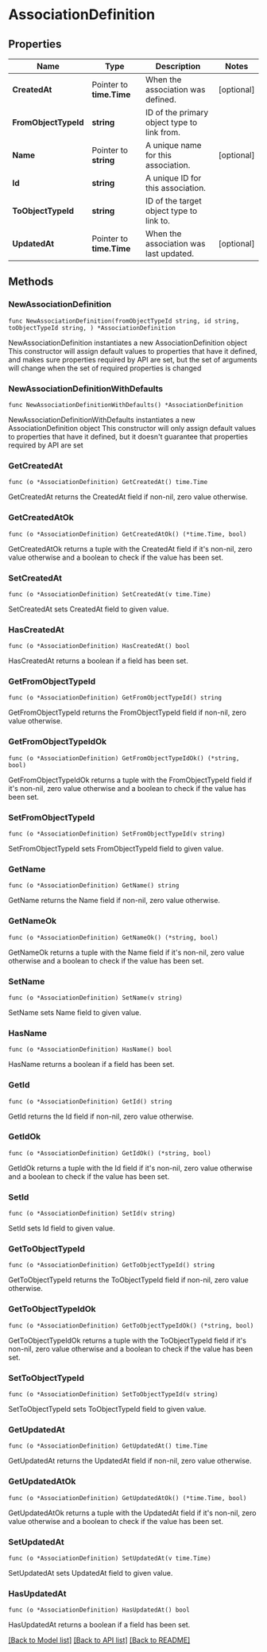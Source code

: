 # AssociationDefinition

## Properties

Name | Type | Description | Notes
------------ | ------------- | ------------- | -------------
**CreatedAt** | Pointer to **time.Time** | When the association was defined. | [optional] 
**FromObjectTypeId** | **string** | ID of the primary object type to link from. | 
**Name** | Pointer to **string** | A unique name for this association. | [optional] 
**Id** | **string** | A unique ID for this association. | 
**ToObjectTypeId** | **string** | ID of the target object type to link to. | 
**UpdatedAt** | Pointer to **time.Time** | When the association was last updated. | [optional] 

## Methods

### NewAssociationDefinition

`func NewAssociationDefinition(fromObjectTypeId string, id string, toObjectTypeId string, ) *AssociationDefinition`

NewAssociationDefinition instantiates a new AssociationDefinition object
This constructor will assign default values to properties that have it defined,
and makes sure properties required by API are set, but the set of arguments
will change when the set of required properties is changed

### NewAssociationDefinitionWithDefaults

`func NewAssociationDefinitionWithDefaults() *AssociationDefinition`

NewAssociationDefinitionWithDefaults instantiates a new AssociationDefinition object
This constructor will only assign default values to properties that have it defined,
but it doesn't guarantee that properties required by API are set

### GetCreatedAt

`func (o *AssociationDefinition) GetCreatedAt() time.Time`

GetCreatedAt returns the CreatedAt field if non-nil, zero value otherwise.

### GetCreatedAtOk

`func (o *AssociationDefinition) GetCreatedAtOk() (*time.Time, bool)`

GetCreatedAtOk returns a tuple with the CreatedAt field if it's non-nil, zero value otherwise
and a boolean to check if the value has been set.

### SetCreatedAt

`func (o *AssociationDefinition) SetCreatedAt(v time.Time)`

SetCreatedAt sets CreatedAt field to given value.

### HasCreatedAt

`func (o *AssociationDefinition) HasCreatedAt() bool`

HasCreatedAt returns a boolean if a field has been set.

### GetFromObjectTypeId

`func (o *AssociationDefinition) GetFromObjectTypeId() string`

GetFromObjectTypeId returns the FromObjectTypeId field if non-nil, zero value otherwise.

### GetFromObjectTypeIdOk

`func (o *AssociationDefinition) GetFromObjectTypeIdOk() (*string, bool)`

GetFromObjectTypeIdOk returns a tuple with the FromObjectTypeId field if it's non-nil, zero value otherwise
and a boolean to check if the value has been set.

### SetFromObjectTypeId

`func (o *AssociationDefinition) SetFromObjectTypeId(v string)`

SetFromObjectTypeId sets FromObjectTypeId field to given value.


### GetName

`func (o *AssociationDefinition) GetName() string`

GetName returns the Name field if non-nil, zero value otherwise.

### GetNameOk

`func (o *AssociationDefinition) GetNameOk() (*string, bool)`

GetNameOk returns a tuple with the Name field if it's non-nil, zero value otherwise
and a boolean to check if the value has been set.

### SetName

`func (o *AssociationDefinition) SetName(v string)`

SetName sets Name field to given value.

### HasName

`func (o *AssociationDefinition) HasName() bool`

HasName returns a boolean if a field has been set.

### GetId

`func (o *AssociationDefinition) GetId() string`

GetId returns the Id field if non-nil, zero value otherwise.

### GetIdOk

`func (o *AssociationDefinition) GetIdOk() (*string, bool)`

GetIdOk returns a tuple with the Id field if it's non-nil, zero value otherwise
and a boolean to check if the value has been set.

### SetId

`func (o *AssociationDefinition) SetId(v string)`

SetId sets Id field to given value.


### GetToObjectTypeId

`func (o *AssociationDefinition) GetToObjectTypeId() string`

GetToObjectTypeId returns the ToObjectTypeId field if non-nil, zero value otherwise.

### GetToObjectTypeIdOk

`func (o *AssociationDefinition) GetToObjectTypeIdOk() (*string, bool)`

GetToObjectTypeIdOk returns a tuple with the ToObjectTypeId field if it's non-nil, zero value otherwise
and a boolean to check if the value has been set.

### SetToObjectTypeId

`func (o *AssociationDefinition) SetToObjectTypeId(v string)`

SetToObjectTypeId sets ToObjectTypeId field to given value.


### GetUpdatedAt

`func (o *AssociationDefinition) GetUpdatedAt() time.Time`

GetUpdatedAt returns the UpdatedAt field if non-nil, zero value otherwise.

### GetUpdatedAtOk

`func (o *AssociationDefinition) GetUpdatedAtOk() (*time.Time, bool)`

GetUpdatedAtOk returns a tuple with the UpdatedAt field if it's non-nil, zero value otherwise
and a boolean to check if the value has been set.

### SetUpdatedAt

`func (o *AssociationDefinition) SetUpdatedAt(v time.Time)`

SetUpdatedAt sets UpdatedAt field to given value.

### HasUpdatedAt

`func (o *AssociationDefinition) HasUpdatedAt() bool`

HasUpdatedAt returns a boolean if a field has been set.


[[Back to Model list]](../README.md#documentation-for-models) [[Back to API list]](../README.md#documentation-for-api-endpoints) [[Back to README]](../README.md)


